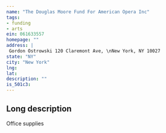 ```yaml
---
name: "The Douglas Moore Fund For American Opera Inc"
tags:
- funding
- arts
ein: 061633557
homepage: ""
address: |
 Gordon Ostrowski 120 Claremont Ave, \nNew York, NY 10027
state: "NY"
city: "New York"
lng: 
lat: 
description: ""
is_501c3: 
---
```


## Long description

Office supplies
